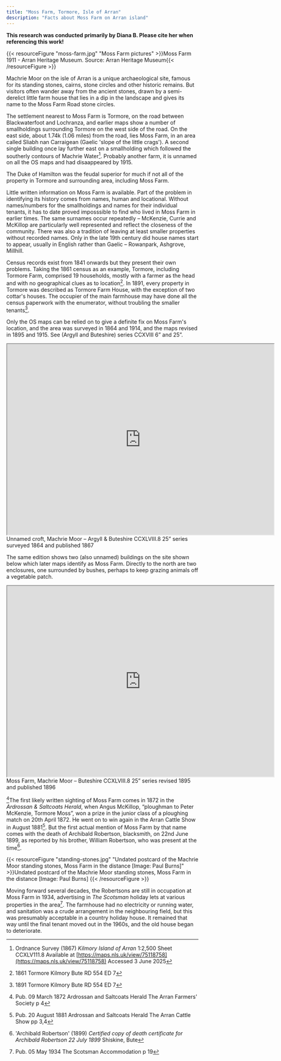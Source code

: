 ```yaml
---
title: "Moss Farm, Tormore, Isle of Arran"
description: "Facts about Moss Farm on Arran island"
---
```


**This research was conducted primarily by Diana B. Please cite her when referencing this work!**


{{< resourceFigure "moss-farm.jpg" "Moss Farm pictures" >}}Moss Farm 1911 - Arran Heritage Museum. Source: Arran Heritage Museum{{< /resourceFigure >}}

Machrie Moor on the isle of Arran is a unique archaeological site, famous for its standing stones, cairns, stone circles and other historic remains.  But visitors often wander away from the ancient stones, drawn by a semi-derelict little farm house that lies in a dip in the landscape and gives its name to the Moss Farm Road stone circles.

The settlement nearest to Moss Farm is Tormore, on the road between Blackwaterfoot and Lochranza, and earlier maps show a number of smallholdings surrounding Tormore on the west side of the road. On the east side, about 1.74k (1.06 miles) from the road, lies Moss Farm, in an area called Sliabh nan Carraigean (Gaelic 'slope of the little crags').  A second single building once lay further east on a smallholding which followed the southerly contours of Machrie Water[^1].  Probably another farm, it  is unnamed on all the OS maps and had disaappeared by 1915\.

The Duke of Hamilton was the feudal superior for much if not all of  the property in Tormore and surrounding area, including Moss Farm.

Little written information on Moss Farm is available.  Part of the problem in identifying its history  comes from names, human and locational.  Without names/numbers for the smallholdings and names for their individual tenants, it has to date proved imposssible to find who lived in Moss Farm in earlier times. The same surnames occur repeatedly – McKenzie, Currie and McKillop are particularly well represented and reflect the closeness of the community.  There was also a tradition of leaving at least smaller properties without recorded names.  Only in the late 19th century did house names start to appear, usually in English rather than Gaelic – Rowanpark, Ashgrove, Millhill.  

Census records exist from 1841 onwards but they present their own problems.  Taking the 1861 census as an example, Tormore, including Tormore Farm, comprised 19 households, mostly with a farmer as the head and with no geographical clues as to location[^2].  In 1891, every property in Tormore was described as Tormore Farm House, with the exception of two cottar's houses.  The occupier of the main farmhouse may have done all the census paperwork with the enumerator, without troubling the smaller tenants[^3].  

Only the OS maps can be relied on to give a definite fix on Moss Farm's location, and the area was surveyed in 1864 and 1914, and the maps revised in 1895 and 1915\. See  (Argyll and Buteshire) series CCXVIII 6” and 25”.


<iframe width=700 height=500 src="https://maps.nls.uk/view-full/75118758#zoom=5.5&lat=4043&lon=3874&layers=BT"></iframe>
Unnamed croft, Machrie Moor – Argyll & Buteshire CCXLVIII.8 25” series surveyed 1864 and published 1867


The same edition shows two (also unnamed) buildings on the site shown below which later maps identify as Moss Farm.  Directly to the north are two enclosures, one surrounded by bushes, perhaps to keep grazing animals off a vegetable patch.

<iframe width=700 height=500 src="https://maps.nls.uk/view-full/82872549#zoom=5.5&lat=1216&lon=2782&layers=BT"></iframe>
Moss Farm, Machrie Moor – Buteshire CCXLVIII.8 25” series revised 1895 and published 1896


[^4]The first likely written sighting of Moss Farm comes in 1872 in the *Ardrossan & Saltcoats Herald*, when Angus McKillop, “ploughman to Peter McKenzie, Tormore Moss”, won a prize in the junior class of a ploughing match on 20th April 1872\.  He went on to win again in the Arran Cattle Show in August 1881[^5].  But the first actual mention of Moss Farm by that name comes with the death of Archibald Robertson, blacksmith, on 22nd June 1899, as reported by his brother, William Robertson, who was present at the time[^6].  

{{< resourceFigure "standing-stones.jpg" "Undated postcard of the Machrie Moor standing stones, Moss Farm in the distance [Image: Paul Burns]" >}}Undated postcard of the Machrie Moor standing stones, Moss Farm in the distance 
[Image: Paul Burns]
{{< /resourceFigure >}}

Moving forward several decades, the Robertsons are still in occupation at Moss Farm in 1934, advertising in *The Scotsman* holiday lets at various properties in the area[^7].  The farmhouse had no electricity or running water, and sanitation was a crude arrangement in the neighbouring field, but this was presumably acceptable in a country holiday house.  It remained that way until the final tenant moved out in the 1960s, and the old house began to deteriorate.  

[^1]: 	Ordnance Survey (1867) *Kilmory Island of Arran* 1:2,500 Sheet CCXLV111.8 Available at [https://maps.nls.uk/view/75118758](https://maps.nls.uk/view/75118758)  Accessed 3 June 2025

[^2]: 	1861 Tormore Kilmory Bute RD 554 ED 7

[^3]: 	1891 Tormore Kilmory Bute RD 554 ED 7

[^4]: 	Pub. 09 March 1872 Ardrossan and Saltcoats Herald The Arran Farmers' Society p 4

[^5]: 	Pub. 20 August 1881 Ardrossan and Saltcoats Herald The Arran Cattle Show pp 3,4

[^6]: 	'Archibald Robertson' (1899) *Certified copy of death certificate for Archibald Robertson 22 July 1899* Shiskine, Bute

[^7]: 	Pub. 05 May 1934 The Scotsman Accommodation p 19